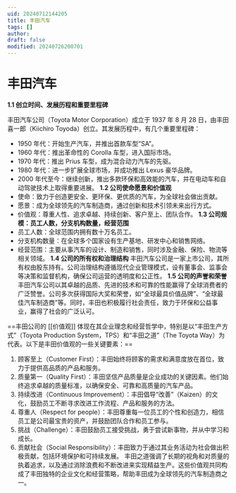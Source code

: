 ```yaml
---
uid: 20240712144205
title: 丰田汽车
tags: []
author: 
draft: false
modified: 20240726200701
---
```


# 丰田汽车

**1.1 创立时间、发展历程和重要里程碑**

丰田汽车公司（Toyota Motor Corporation）成立于 1937 年 8 月 28 日，由丰田喜一郎（Kiichiro Toyoda）创立。其发展历程中，有几个重要里程碑：

- 1950 年代：开始生产汽车，并推出首款车型“SA”。
- 1960 年代：推出革命性的 Corolla 车型，进入国际市场。
- 1970 年代：推出 Prius 车型，成为混合动力汽车的先驱。
- 1980 年代：进一步扩展全球市场，并成功推出 Lexus 豪华品牌。
- 2000 年代至今：继续创新，推出多款环保和高效能的汽车，并在电动车和自动驾驶技术上取得重要进展。
**1.2 公司使命愿景和价值观**
- 使命：致力于创造更安全、更环保、更优质的汽车，为全球社会做出贡献。
- 愿景：成为全球领先的汽车制造商，通过创新和技术引领未来出行方式。
- 价值观：尊重人性、追求卓越、持续创新、客户至上、团队合作。
**1.3 公司规模：员工人数，分支机构数量，经营范围**
- 员工人数：全球范围内拥有数十万名员工。
- 分支机构数量：在全球多个国家设有生产基地、研发中心和销售网络。
- 经营范围：主要从事汽车的设计、制造和销售，同时涉及金融、保险、物流等相关领域。
**1.4 公司的所有权和治理结构**
丰田汽车公司是一家上市公司，其所有权由股东持有。公司治理结构遵循现代企业管理模式，设有董事会、监事会等决策和监督机构，确保公司运营的透明度和公正性。
**1.5 公司的声誉和荣誉**
丰田汽车公司以其卓越的品质、先进的技术和可靠的性能赢得了全球消费者的广泛赞誉。公司多次获得国际大奖和荣誉，如“全球最具价值品牌”、“全球最佳汽车制造商”等。同时，丰田也积极履行社会责任，致力于环保和公益事业，赢得了社会的广泛认可。

==丰田公司的 [[价值观]] 体现在其企业理念和经营哲学中，特别是以“丰田生产方式”（Toyota Production System，TPS）和“丰田之道”（The Toyota Way）为代表。以下是丰田价值观的一些关键要素：==

1. 顾客至上（Customer First）：丰田始终将顾客的需求和满意度放在首位，致力于提供高品质的产品和服务。
2. 质量第一（Quality First）：丰田坚信产品质量是企业成功的关键因素。他们始终追求卓越的质量标准，以确保安全、可靠和高质量的汽车产品。
3. 持续改进（Continuous Improvement）：丰田倡导“改善”（Kaizen）的文化，鼓励员工不断寻求改进工作流程、产品和服务的方法。
4. 尊重人（Respect for people）：丰田尊重每一位员工的个性和创造力，相信员工是公司最宝贵的资产，并鼓励团队合作和员工参与。
5. 挑战（Challenge）：丰田鼓励员工接受挑战，勇于尝试新事物，并从中学习和成长。
6. 贡献社会（Social Responsibility）：丰田致力于通过其业务活动为社会做出积极贡献，包括环境保护和可持续发展。
丰田之道强调了长期的视角和对质量的执着追求，以及通过消除浪费和不断改进来实现精益生产。这些价值观共同构成了丰田独特的企业文化和经营策略，帮助丰田成为全球领先的汽车制造商之一。